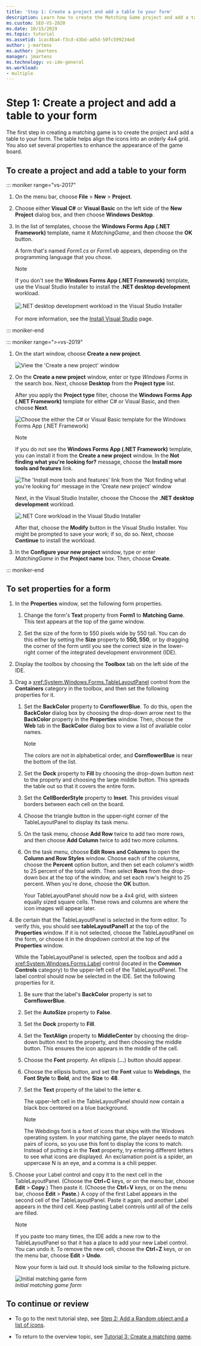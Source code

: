 ```yaml
---
title: 'Step 1: Create a project and add a table to your form'
description: Learn how to create the Matching Game project and add a table to your form.
ms.custom: SEO-VS-2020
ms.date: 10/15/2019
ms.topic: tutorial
ms.assetid: 1cac4ba4-f3cd-43bd-ad5d-50fc599234e8
author: j-martens
ms.author: jmartens
manager: jmartens
ms.technology: vs-ide-general
ms.workload:
- multiple
---
```

# Step 1: Create a project and add a table to your form

The first step in creating a matching game is to create the project and add a table to your form. The table helps align the icons into an orderly 4x4 grid. You also set several properties to enhance the appearance of the game board.

## To create a project and add a table to your form

::: moniker range="vs-2017"

1. On the menu bar, choose **File** > **New** > **Project**.

1. Choose either **Visual C#** or **Visual Basic** on the left side of the **New Project** dialog box, and then choose **Windows Desktop**.

1. In the list of templates, choose the **Windows Forms App (.NET Framework)** template, name it *MatchingGame*, and then choose the **OK** button.

    A form that's named *Form1.cs* or *Form1.vb* appears, depending on the programming language that you chose.

   > [!NOTE]
   > If you don't see the **Windows Forms App (.NET Framework)** template, use the Visual Studio Installer to install the **.NET desktop development** workload.<br/><br/>![.NET desktop development workload in the Visual Studio Installer](../ide/media/dot-net-desktop-dev-workload.png)<br/><br/> For more information, see the [Install Visual Studio](../install/install-visual-studio.md) page.

::: moniker-end

::: moniker range=">=vs-2019"

1. On the start window, choose **Create a new project**.

   ![View the 'Create a new project' window](../get-started/media/vs-2019/create-new-project-dark-theme.png)

1. On the **Create a new project** window, enter or type *Windows Forms* in the search box. Next, choose **Desktop** from the **Project type** list.

   After you apply the **Project type** filter, choose the **Windows Forms App (.NET Framework)** template for either C# or Visual Basic, and then choose **Next**.

   ![Choose the either the C# or Visual Basic template for the Windows Forms App (.NET Framework)](./media/create-new-project-search-winforms-filtered.png)

   > [!NOTE]
   > If you do not see the **Windows Forms App (.NET Framework)** template, you can install it from the **Create a new project** window. In the **Not finding what you're looking for?** message, choose the **Install more tools and features** link.
   >
   > ![The 'Install more tools and features' link from the 'Not finding what you're looking for' message in the 'Create new project' window](../get-started/media/vs-2019/not-finding-what-looking-for.png)
   >
   > Next, in the Visual Studio Installer, choose the Choose the **.NET desktop development** workload.
   >
   > ![.NET Core workload in the Visual Studio Installer](../ide/media/install-dot-net-desktop-env.png)
   >
   > After that, choose the **Modify** button in the Visual Studio Installer. You might be prompted to save your work; if so, do so. Next, choose **Continue** to install the workload.

1. In the **Configure your new project** window, type or enter *MatchingGame* in the **Project name** box. Then, choose **Create**.

::: moniker-end

## To set properties for a form

1. In the **Properties** window, set the following form properties.

   1. Change the form's **Text** property from **Form1** to **Matching Game**. This text appears at the top of the game window.

   2. Set the size of the form to 550 pixels wide by 550 tall. You can do this either by setting the **Size** property to **550, 550**, or by dragging the corner of the form until you see the correct size in the lower-right corner of the integrated development environment (IDE).

2. Display the toolbox by choosing the **Toolbox** tab on the left side of the IDE.

3. Drag a <xref:System.Windows.Forms.TableLayoutPanel> control from the **Containers** category in the toolbox, and then set the following properties for it.

   1. Set the **BackColor** property to **CornflowerBlue**. To do this, open the **BackColor** dialog box by choosing the drop-down arrow next to the **BackColor** property in the **Properties** window.  Then, choose the **Web** tab in the **BackColor** dialog box to view a list of available color names.

      > [!NOTE]
      > The colors are not in alphabetical order, and **CornflowerBlue** is near the bottom of the list.

   2. Set the **Dock** property to **Fill** by choosing the drop-down button next to the property and choosing the large middle button. This spreads the table out so that it covers the entire form.

   3. Set the **CellBorderStyle** property to **Inset**. This provides visual borders between each cell on the board.

   4. Choose the triangle button in the upper-right corner of the TableLayoutPanel to display its task menu.

   5. On the task menu, choose **Add Row** twice to add two more rows, and then choose **Add Column** twice to add two more columns.

   6. On the task menu, choose **Edit Rows and Columns** to open the **Column and Row Styles** window. Choose each of the columns, choose the **Percent** option button, and then set each column's width to 25 percent of the total width. Then select **Rows** from the drop-down box at the top of the window, and set each row's height to 25 percent. When you're done, choose the **OK** button.

      Your TableLayoutPanel should now be a 4x4 grid, with sixteen equally sized square cells. These rows and columns are where the icon images will appear later.

4. Be certain that the TableLayoutPanel is selected in the form editor. To verify this, you should see **tableLayoutPanel1** at the top of the **Properties** window. If it is not selected, choose the TableLayoutPanel on the form, or choose it in the dropdown control at the top of the **Properties** window.

    While the TableLayoutPanel is selected, open the toolbox and add a <xref:System.Windows.Forms.Label> control (located in the **Common Controls** category) to the upper-left cell of the TableLayoutPanel. The label control should now be selected in the IDE. Set the following properties for it.

   1. Be sure that the label's **BackColor** property is set to **CornflowerBlue**.

   2. Set the **AutoSize** property to **False**.

   3. Set the **Dock** property to **Fill**.

   4. Set the **TextAlign** property to **MiddleCenter** by choosing the drop-down button next to the property, and then choosing the middle button. This ensures the icon appears in the middle of the cell.

   5. Choose the **Font** property. An ellipsis (**...**) button should appear.

   6. Choose the ellipsis button, and set the **Font** value to **Webdings**, the **Font Style** to **Bold**, and the **Size** to **48**.

   7. Set the **Text** property of the label to the letter **c**.

        The upper-left cell in the TableLayoutPanel should now contain a black box centered on a blue background.

       > [!NOTE]
       > The Webdings font is a font of icons that ships with the Windows operating system. In your matching game, the player needs to match pairs of icons, so you use this font to display the icons to match. Instead of putting **c** in the **Text** property, try entering different letters to see what icons are displayed. An exclamation point is a spider, an uppercase N is an eye, and a comma is a chili pepper.

5. Choose your Label control and copy it to the next cell in the TableLayoutPanel. (Choose the **Ctrl**+**C** keys, or on the menu bar, choose **Edit** > **Copy**.) Then paste it. (Choose the **Ctrl**+**V** keys, or on the menu bar, choose **Edit** > **Paste**.) A copy of the first Label appears in the second cell of the TableLayoutPanel. Paste it again, and another Label appears in the third cell. Keep pasting Label controls until all of the cells are filled.

   > [!NOTE]
   > If you paste too many times, the IDE adds a new row to the TableLayoutPanel so that it has a place to add your new Label control. You can undo it. To remove the new cell, choose the **Ctrl**+**Z** keys, or on the menu bar, choose **Edit** > **Undo**.

    Now your form is laid out. It should look similar to the following picture.

    ![Initial matching game form](../ide/media/express_tut4step1.png)<br/>*Initial matching game form*

## To continue or review

- To go to the next tutorial step, see [Step 2: Add a Random object and a list of icons](../ide/step-2-add-a-random-object-and-a-list-of-icons.md).

- To return to the overview topic, see [Tutorial 3: Create a matching game](../ide/tutorial-3-create-a-matching-game.md).

